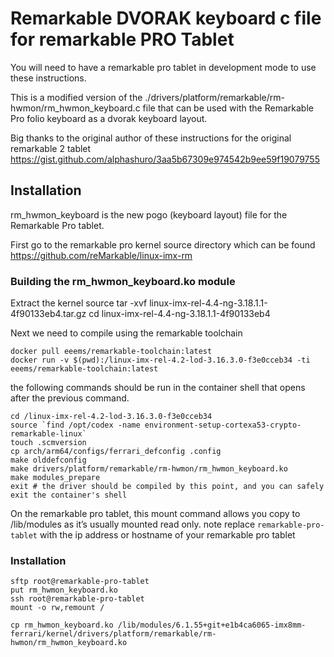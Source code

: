 # Remarkable DVORAK keyboard c file for remarkable PRO Tablet

You will need to have a remarkable pro tablet in development mode to use these instructions.

This is a modified version of the ./drivers/platform/remarkable/rm-hwmon/rm_hwmon_keyboard.c
file that can be used with the Remarkable Pro folio keyboard as a dvorak keyboard layout.

Big thanks to the original author of these instructions for the original remarkable 2 tablet https://gist.github.com/alphashuro/3aa5b67309e974542b9ee59f19079755

## Installation

rm_hwmon_keyboard is the new pogo (keyboard layout) file for the Remarkable Pro tablet.

First go to the remarkable pro kernel source directory
which can be found https://github.com/reMarkable/linux-imx-rm 

### Building the rm_hwmon_keyboard.ko module



Extract the kernel source
tar -xvf linux-imx-rel-4.4-ng-3.18.1.1-4f90133eb4.tar.gz
cd linux-imx-rel-4.4-ng-3.18.1.1-4f90133eb4

Next we need to compile using the remarkable toolchain

```agsl
docker pull eeems/remarkable-toolchain:latest
docker run -v $(pwd):/linux-imx-rel-4.2-lod-3.16.3.0-f3e0cceb34 -ti eeems/remarkable-toolchain:latest
```

the following commands should be run in the container shell that opens after the previous command.
```
cd /linux-imx-rel-4.2-lod-3.16.3.0-f3e0cceb34
source `find /opt/codex -name environment-setup-cortexa53-crypto-remarkable-linux`
touch .scmversion
cp arch/arm64/configs/ferrari_defconfig .config
make olddefconfig
make drivers/platform/remarkable/rm-hwmon/rm_hwmon_keyboard.ko
make modules_prepare
exit # the driver should be compiled by this point, and you can safely exit the container's shell
```

On the remarkable pro tablet, this mount command allows you copy to /lib/modules as it’s usually mounted read only.
note replace `remarkable-pro-tablet` with the ip address or hostname of your remarkable pro tablet

### Installation
````
sftp root@remarkable-pro-tablet
put rm_hwmon_keyboard.ko
ssh root@remarkable-pro-tablet
mount -o rw,remount /

cp rm_hwmon_keyboard.ko /lib/modules/6.1.55+git+e1b4ca6065-imx8mm-ferrari/kernel/drivers/platform/remarkable/rm-hwmon/rm_hwmon_keyboard.ko
````

